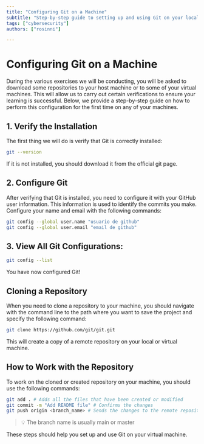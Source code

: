 ```yaml
---
title: "Configuring Git on a Machine"
subtitle: "Step-by-step guide to setting up and using Git on your local or virtual machine. Learn how to verify the installation, configure your GitHub credentials, and work with repositories."
tags: ["cybersecurity"]
authors: ["rosinni"]

---
```


# Configuring Git on a Machine

During the various exercises we will be conducting, you will be asked to download some repositories to your host machine or to some of your virtual machines. This will allow us to carry out certain verifications to ensure your learning is successful. Below, we provide a step-by-step guide on how to perform this configuration for the first time on any of your machines.

## 1. Verify the Installation

The first thing we will do is verify that Git is correctly installed:

```bash
git --version
```

If it is not installed, you should download it from the official git page.

## 2. Configure Git
After verifying that Git is installed, you need to configure it with your GitHub user information. This information is used to identify the commits you make. Configure your name and email with the following commands:

```bash
git config --global user.name "usuario de github"
git config --global user.email "email de github"
```

## 3. View All Git Configurations:

```bash
git config --list
```

You have now configured Git!

## Cloning a Repository

When you need to clone a repository to your machine, you should navigate with the command line to the path where you want to save the project and specify the following command:

```bash
git clone https://github.com/git/git.git
```

This will create a copy of a remote repository on your local or virtual machine.

## How to Work with the Repository

To work on the cloned or created repository on your machine, you should use the following commands:

```bash
git add . # Adds all the files that have been created or modified
git commit -m "Add README file" # Confirms the changes
git push origin <branch_name> # Sends the changes to the remote repository on GitHub
```

> 💡 The branch name is usually main or master

These steps should help you set up and use Git on your virtual machine.